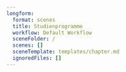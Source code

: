 ```yaml
---
longform:
  format: scenes
  title: Studienprogramme
  workflow: Default Workflow
  sceneFolder: /
  scenes: []
  sceneTemplate: templates/chapter.md
  ignoredFiles: []
---
```

